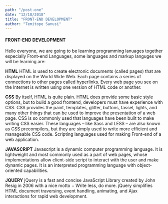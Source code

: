 ```yaml
---
path: "/post-one"
date: "12/18/2018"
title: "FRONT-END DEVELOPMENT"
author: "Temitope Sanusi"
---
```


#### FRONT-END DEVELOPMENT
Hello everyone, we are going to be learning programming lanuages together especially Front-end Languages, some languages and markup languges we will be learning are:

**HTML**
HTML is used to create electronic documents (called pages) that are displayed on the World Wide Web. Each page contains a series of connections to other pages called hyperlinks. Every web page you see on the Internet is written using one version of HTML code or another. 

**CSS**
By itself, HTML is quite plain. HTML does provide some basic style options, but to build a good frontend, developers must have experience with CSS. CSS provides the paint, templates, glitter, buttons, tassel, lights, and many other things that can be used to improve the presentation of a web page. CSS is so commonly used that languages have been built to make writing CSS easier. These languages – like Sass and LESS – are also known as CSS precompilers, but they are simply used to write more efficient and manageable CSS code. Scripting languages used for making Front-end of a web application.

**JAVASCRIPT**
Javascript is a dynamic computer programming language. It is lightweight and most commonly used as a part of web pages, whose implementations allow client-side script to interact with the user and make dynamic pages. It is an interpreted programming language with object-oriented capabilities.

**JQUERY**
jQuery is a fast and concise JavaScript Library created by John Resig in 2006 with a nice motto − Write less, do more. jQuery simplifies HTML document traversing, event handling, animating, and Ajax interactions for rapid web development.


